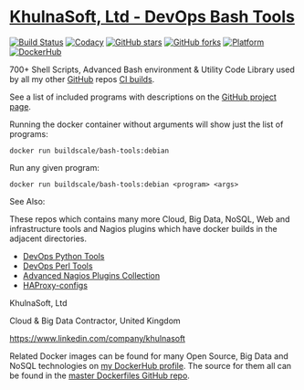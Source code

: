 # [KhulnaSoft, Ltd - DevOps Bash Tools](https://github.com/BuildScale/DevOps-Scripts)

[![Build Status](https://travis-ci.org/BuildScale/DevOps-Scripts.svg?branch=master)](https://travis-ci.org/BuildScale/DevOps-Scripts)
[![Codacy](https://app.codacy.com/project/badge/Grade/dffc1bfd13404c95b5a0ab97fd47974e)](https://www.codacy.com/gh/BuildScale/DevOps-Scripts/dashboard)
[![GitHub stars](https://img.shields.io/github/stars/buildscale/devops-scripts.svg)](https://github.com/BuildScale/DevOps-Scripts/stargazers)
[![GitHub forks](https://img.shields.io/github/forks/buildscale/devops-scripts.svg)](https://github.com/BuildScale/DevOps-Scripts/network)
[![Platform](https://img.shields.io/badge/platform-Linux%20%7C%20OS%20X-blue.svg)](https://github.com/buildscale/bash-tools#hari-sekhon---bash-tools)
[![DockerHub](https://img.shields.io/badge/docker-available-blue.svg)](https://hub.docker.com/r/buildscale/bash-tools/)

700+ Shell Scripts, Advanced Bash environment & Utility Code Library used by all my other [GitHub](https://github.com/buildscale) repos [CI builds](https://github.com/BuildScale/DevOps-Scripts/blob/master/Status.md).

See a list of included programs with descriptions on the [GitHub project page](https://github.com/BuildScale/DevOps-Scripts).

Running the docker container without arguments will show just the list of programs:

```
docker run buildscale/bash-tools:debian
```

Run any given program:

```
docker run buildscale/bash-tools:debian <program> <args>
```

See Also:

These repos which contains many more Cloud, Big Data, NoSQL, Web and infrastructure tools and Nagios plugins which have docker builds in the adjacent directories.


- [DevOps Python Tools](https://github.com/BuildScale/DevOps-Python-tools)
- [DevOps Perl Tools](https://github.com/BuildScale/DevOps-Perl-tools)
- [Advanced Nagios Plugins Collection](https://github.com/BuildScale/Nagios-Plugins)
- [HAProxy-configs](https://github.com/BuildScale/HAProxy-configs)

KhulnaSoft, Ltd

Cloud & Big Data Contractor, United Kingdom

https://www.linkedin.com/company/khulnasoft

Related Docker images can be found for many Open Source, Big Data and NoSQL technologies on [my DockerHub profile](https://hub.docker.com/r/buildscale). The source for them all can be found in the [master Dockerfiles GitHub repo](https://github.com/BuildScale/Dockerfiles/).
